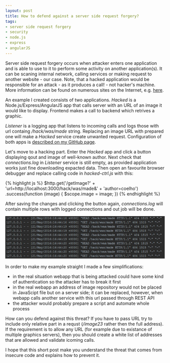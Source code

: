 ```yaml
---
layout: post
title: How to defend against a server side request forgery?
tags:
- server side request forgery
- security
- node.js
- express
- angularJS
---
```


Server side request forgery occurs when attacker enters one application and is able to use to it to perform some activity on another application(s). It can be scaning internal network, calling services or making request to another website - our case. Note, that a hacked application would be responsible for an attack - as it produces a call! - not hacker's machine. More information can be found on numerous sites on the Internet, e.g. [here](https://blogs.mcafee.com/mcafee-labs/server-side-request-forgery-takes-advantage-vulnerable-app-servers/).

An example I created consists of two applications. *Hacked* is a Node.js/Express/AngularJS app that calls server with an URL of an image it would like to display. Frontend makes a call to backend which retrives a graphic.  

*Listener* is a logging app that listens to incoming calls and logs those with url containg */hack/was/made* string. Replacing an image URL with prepared one will make a *Hacked* service create unwanted request. Configuration of both apps is [described on my GitHub page](https://github.com/mikolajkania/ServerSideRequestForgery).

Let's move to a hacking part. Enter the *Hacked* app and click a button displaying qout and image of well-known author. Next check that *connections.log* in *Listener* service is still empty, as provided application works just fine downloading expacted data. Then open an favourite browser debugger and replace calling code in *hacked-ctrl.js* with this:

{% highlight js %}
$http.get('/getImage?' +
	'url=http://localhost:3000/hack/was/made&' +
	'author=coelho')
	.success(function (image) {
		$scope.image = image;
	})
{% endhighlight %}

After saving the changes and clicking the button again, *connections.log* will contain multiple rows with logged connections and out job will be done.

![placeholder](https://raw.githubusercontent.com/mikolajkania/mikolajkania.github.io/master/_images/2016-05-21-hacked-app-verified.png "Logged http requests")

In order to make my example straight I made a few simplifications:

- in the real situation webapp that is being attacked could have some kind of authentication so the attacker has to break it first
- in the real webapp an address of image repository would not be placed in JavaScipt file but on a server side; it can be replaced, however, when webapp calls another service with this url passed through REST API
- the attacker would probably prepare a script and automate whole process

How can you defend against this threat? If you have to pass URL try to include only relative part in a requst (*/image23* rather then the full address). If the requirement is to allow any URL (for example due to existance of multiple graphics servers), then you should create a white list of addresses that are allowed and validate icoming calls.

I hope that this short post make you understand the threat that comes from insecure code and explains how to prevent it.